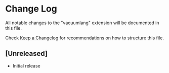 # Change Log

All notable changes to the "vacuumlang" extension will be documented in this file.

Check [Keep a Changelog](http://keepachangelog.com/) for recommendations on how to structure this file.

## [Unreleased]

- Initial release